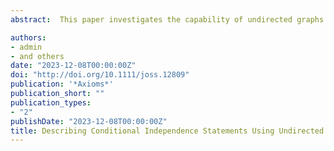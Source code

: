 ```yaml
---
abstract:  This paper investigates the capability of undirected graphs (UGs) to represent a set of Conditional Independence (CI) statements derived from a given probability distribution of a random vector. While it is established that certain axioms can govern this set, providing sufficient conditions for UGs to capture specific CI statements, our focus is on covariance and concentration graphs. These remain the only known families of UGs capable of describing CI statements. We explore the issue of complete representation of CI statements through their corresponding covariance and concentration graphs. Two parameters are defined, one each from the covariance and concentration graphs, to determine the limitations concerning the cardinality of the conditioning subset that the graph can represent. We establish a relationship between these parameters and the cardinality of the separators in each graph, providing a straightforward computational method to evaluate them. In conclusion, we enhance the aforementioned procedure and introduce criteria to ascertain, without additional computations, whether the graphs can fully represent a given set of CI statements. We demonstrate that either the concentration or the covariance graph forms a cycle, and when considered in conjunction, they can represent the entire relation. These criteria also enable us, in specific cases, to deduce the covariance graph from the concentration graph and vice versa.

authors:
- admin
- and others
date: "2023-12-08T00:00:00Z"
doi: "http://doi.org/10.1111/joss.12809"
publication: '*Axioms*'
publication_short: ""
publication_types:
- "2"
publishDate: "2023-12-08T00:00:00Z"
title: Describing Conditional Independence Statements Using Undirected Graphs 
---
```


